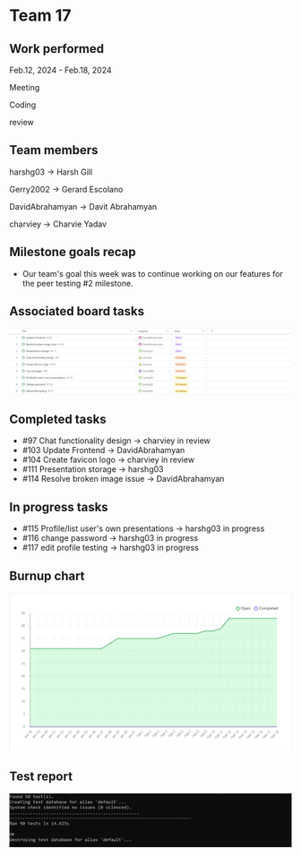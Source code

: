 # Team 17

## Work performed

Feb.12, 2024 - Feb.18, 2024

Meeting

Coding

review

## Team members

harshg03 -> Harsh Gill

Gerry2002 -> Gerard Escolano

DavidAbrahamyan -> Davit Abrahamyan

charviey -> Charvie Yadav

## Milestone goals recap

- Our team's goal this week was to continue working on our features for the peer testing #2 milestone.           

## Associated board tasks

![Screenshot](images/ProjectBoardScreenshotWeek19.png)

## Completed tasks
 
- #97 Chat functionality design -> charviey in review
- #103 Update Frontend -> DavidAbrahamyan
- #104 Create favicon logo -> charviey in review
- #111 Presentation storage -> harshg03 
- #114 Resolve broken image issue -> DavidAbrahamyan


## In progress tasks

- #115 Profile/list user's own presentations -> harshg03 in progress
- #116 change password -> harshg03 in progress
- #117 edit profile testing -> harshg03 in progress

## Burnup chart

![Screenshot](images/burnupchartweek19.png)

## Test report

![Screenshot](images/TestsPassingWeek16.png) 
